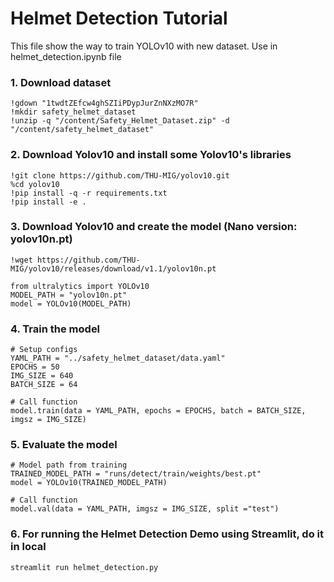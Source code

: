 # Helmet Detection Tutorial

This file show the way to train YOLOv10 with new dataset. Use in helmet_detection.ipynb file

### 1. Download dataset

```
!gdown "1twdtZEfcw4ghSZIiPDypJurZnNXzMO7R"
!mkdir safety_helmet_dataset
!unzip -q "/content/Safety_Helmet_Dataset.zip" -d "/content/safety_helmet_dataset"
```

### 2. Download Yolov10 and install some Yolov10's libraries

```
!git clone https://github.com/THU-MIG/yolov10.git
%cd yolov10
!pip install -q -r requirements.txt
!pip install -e .
```

### 3. Download Yolov10 and create the model (Nano version: yolov10n.pt)

```
!wget https://github.com/THU-MIG/yolov10/releases/download/v1.1/yolov10n.pt

from ultralytics import YOLOv10
MODEL_PATH = "yolov10n.pt"
model = YOLOv10(MODEL_PATH)
```
### 4. Train the model

```
# Setup configs
YAML_PATH = "../safety_helmet_dataset/data.yaml"
EPOCHS = 50
IMG_SIZE = 640
BATCH_SIZE = 64

# Call function
model.train(data = YAML_PATH, epochs = EPOCHS, batch = BATCH_SIZE, imgsz = IMG_SIZE)
```
### 5. Evaluate the model

```
# Model path from training
TRAINED_MODEL_PATH = "runs/detect/train/weights/best.pt"
model = YOLOv10(TRAINED_MODEL_PATH)

# Call function
model.val(data = YAML_PATH, imgsz = IMG_SIZE, split ="test")
```

### 6. For running the Helmet Detection Demo using Streamlit, do it in local

```
streamlit run helmet_detection.py
```